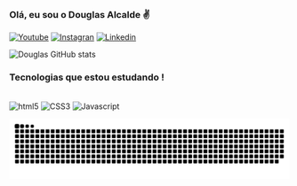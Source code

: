 ### Olá, eu sou o Douglas Alcalde ✌️

[![Youtube](https://img.shields.io/badge/YouTube-FF0000?style=for-the-badge&logo=youtube&logoColor=white)](https://www.youtube.com/channel/UC6E5H8XIae0l1FFlcSyaBGg)
[![Instagran](https://img.shields.io/badge/Instagram-E4405F?style=for-the-badge&logo=instagram&logoColor=white)](https://www.instagram.com/douglasalcalde/)
[![Linkedin](https://img.shields.io/badge/LinkedIn-0077B5?style=for-the-badge&logo=linkedin&logoColor=white)](https://www.linkedin.com/in/douglas-alcalde-66a893259/)

![Douglas GitHub stats](https://github-readme-stats.vercel.app/api?username=DouglasAlcalde9&show_icons=true&theme=radical)

### Tecnologias que estou estudando !

<div style="display: inline_block"><br/> 
<img aling="center" alt="html5" src="https://img.shields.io/badge/HTML5-E34F26?style=for-the-badge&logo=html5&logoColor=white"/>
<img aling="center" alt="CSS3" src="https://img.shields.io/badge/CSS3-1572B6?style=for-the-badge&logo=css3&logoColor=white"/>
<img aling="center" alt="Javascript" src="https://img.shields.io/badge/JavaScript-F7DF1E?style=for-the-badge&logo=javascript&logoColor=black"/>
</div>

![Snake animation](https://github.com/ellen2121/ellen2121/blob/output/github-contribution-grid-snake.svg)

 
